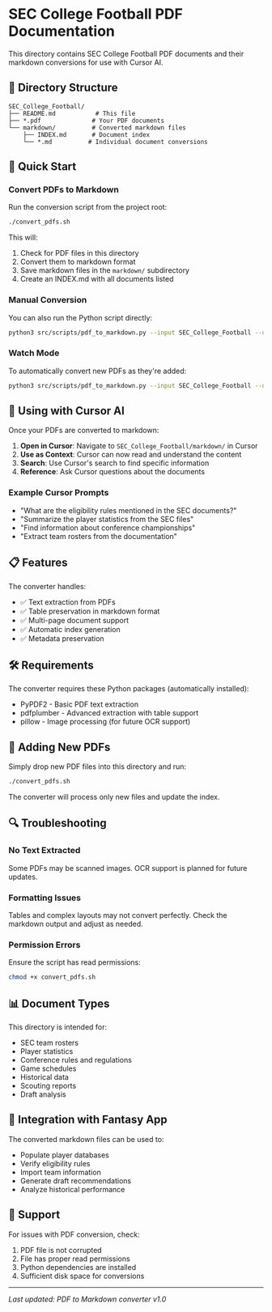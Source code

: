 # SEC College Football PDF Documentation

This directory contains SEC College Football PDF documents and their markdown conversions for use with Cursor AI.

## 📁 Directory Structure

```
SEC_College_Football/
├── README.md           # This file
├── *.pdf              # Your PDF documents
└── markdown/          # Converted markdown files
    ├── INDEX.md       # Document index
    └── *.md          # Individual document conversions
```

## 🚀 Quick Start

### Convert PDFs to Markdown

Run the conversion script from the project root:

```bash
./convert_pdfs.sh
```

This will:
1. Check for PDF files in this directory
2. Convert them to markdown format
3. Save markdown files in the `markdown/` subdirectory
4. Create an INDEX.md with all documents listed

### Manual Conversion

You can also run the Python script directly:

```bash
python3 src/scripts/pdf_to_markdown.py --input SEC_College_Football --output SEC_College_Football/markdown
```

### Watch Mode

To automatically convert new PDFs as they're added:

```bash
python3 src/scripts/pdf_to_markdown.py --input SEC_College_Football --output SEC_College_Football/markdown --watch
```

## 📖 Using with Cursor AI

Once your PDFs are converted to markdown:

1. **Open in Cursor**: Navigate to `SEC_College_Football/markdown/` in Cursor
2. **Use as Context**: Cursor can now read and understand the content
3. **Search**: Use Cursor's search to find specific information
4. **Reference**: Ask Cursor questions about the documents

### Example Cursor Prompts

- "What are the eligibility rules mentioned in the SEC documents?"
- "Summarize the player statistics from the SEC files"
- "Find information about conference championships"
- "Extract team rosters from the documentation"

## 📋 Features

The converter handles:
- ✅ Text extraction from PDFs
- ✅ Table preservation in markdown format
- ✅ Multi-page document support
- ✅ Automatic index generation
- ✅ Metadata preservation

## 🛠️ Requirements

The converter requires these Python packages (automatically installed):
- PyPDF2 - Basic PDF text extraction
- pdfplumber - Advanced extraction with table support
- pillow - Image processing (for future OCR support)

## 📝 Adding New PDFs

Simply drop new PDF files into this directory and run:

```bash
./convert_pdfs.sh
```

The converter will process only new files and update the index.

## 🔍 Troubleshooting

### No Text Extracted
Some PDFs may be scanned images. OCR support is planned for future updates.

### Formatting Issues
Tables and complex layouts may not convert perfectly. Check the markdown output and adjust as needed.

### Permission Errors
Ensure the script has read permissions:
```bash
chmod +x convert_pdfs.sh
```

## 📊 Document Types

This directory is intended for:
- SEC team rosters
- Player statistics
- Conference rules and regulations
- Game schedules
- Historical data
- Scouting reports
- Draft analysis

## 🤝 Integration with Fantasy App

The converted markdown files can be used to:
- Populate player databases
- Verify eligibility rules
- Import team information
- Generate draft recommendations
- Analyze historical performance

## 📧 Support

For issues with PDF conversion, check:
1. PDF file is not corrupted
2. File has proper read permissions
3. Python dependencies are installed
4. Sufficient disk space for conversions

---

*Last updated: PDF to Markdown converter v1.0*